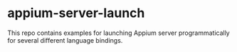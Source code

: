 # appium-server-launch

This repo contains examples for launching Appium server programmatically for several different language bindings.
